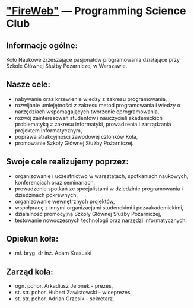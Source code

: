 ["FireWeb"](https://web.facebook.com/FireWebTeam/) — Programming Science Club
==================================================

Informacje ogólne:
--------------------------------------

Koło Naukowe zrzeszające pasjonatów programowania działające przy Szkole Głównej Służby Pożarniczej w Warszawie.


Nasze cele:
--------------------------------------

- nabywanie oraz krzewienie wiedzy z zakresu programowania,
- rozwijanie umiejętności z zakresu metod programowania i wiedzy o narzędziach wspomagających tworzenie oprogramowania,
- rozwój zainteresowań studentów i nauczycieli akademickich problematyką z zakresu informatyki, prowadzenia i zarządzania projektem informatycznym,
- poprawa atrakcyjności zawodowej członków Koła,
- promowanie Szkoły Głównej Służby Pożarniczej.


Swoje cele realizujemy poprzez:
--------------------------------------

- organizowanie i uczestnictwo w warsztatach, spotkaniach naukowych, konferencjach oraz seminariach,
- prowadzenie spotkań ze specjalistami w dziedzinie programowania i dziedzinach pokrewnych,
- organizowanie wewnętrznych projektów,
- współpracę z innymi organizacjami studenckimi i pozaakademickimi,
- działalność promocyjną Szkoły Głównej Służby Pożarniczej,
- testowanie nowoczesnych technologii oraz narzędzi informatycznych.


Opiekun koła:
----------------------------

- mł. bryg. dr inż. Adam Krasuski


Zarząd koła:
----------------------------

- ogn. pchor. Arkadiusz Jelonek - prezes,
- st. str. pchor. Hubert Zawistowski - wiceprezes,
- st. str. pchor. Adrian Grzesik - sekretarz.